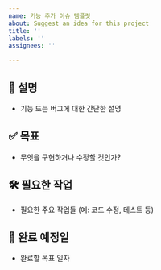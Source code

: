 ```yaml
---
name: 기능 추가 이슈 템플릿
about: Suggest an idea for this project
title: ''
labels: ''
assignees: ''

---
```


## 📌 설명
- 기능 또는 버그에 대한 간단한 설명

## ✅ 목표
- 무엇을 구현하거나 수정할 것인가?

## 🛠 필요한 작업
- 필요한 주요 작업들 (예: 코드 수정, 테스트 등)

## 📅 완료 예정일
- 완료할 목표 일자

